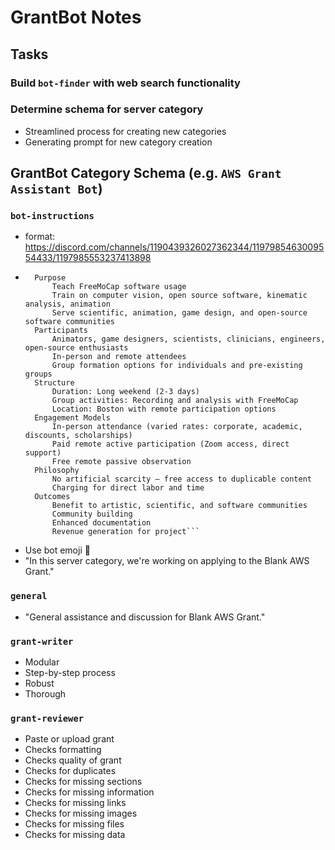 # GrantBot Notes

## Tasks
### Build `bot-finder` with web search functionality
### Determine schema for server category
- Streamlined process for creating new categories
- Generating prompt for new category creation

## GrantBot Category Schema (e.g. `AWS Grant Assistant Bot`)
### `bot-instructions`
- format: https://discord.com/channels/1190439326027362344/1197985463009554433/1197985553237413898
- ```Summer Workshop Planning for FreeMoCap Software
    Purpose
        Teach FreeMoCap software usage
        Train on computer vision, open source software, kinematic analysis, animation
        Serve scientific, animation, game design, and open-source software communities
    Participants
        Animators, game designers, scientists, clinicians, engineers, open-source enthusiasts
        In-person and remote attendees
        Group formation options for individuals and pre-existing groups
    Structure
        Duration: Long weekend (2-3 days)
        Group activities: Recording and analysis with FreeMoCap
        Location: Boston with remote participation options
    Engagement Models
        In-person attendance (varied rates: corporate, academic, discounts, scholarships)
        Paid remote active participation (Zoom access, direct support)
        Free remote passive observation
    Philosophy
        No artificial scarcity – free access to duplicable content
        Charging for direct labor and time
    Outcomes
        Benefit to artistic, scientific, and software communities
        Community building
        Enhanced documentation
        Revenue generation for project```
- Use bot emoji 🤖
- "In this server category, we're working on applying to the Blank AWS Grant."
### `general`
- "General assistance and discussion for Blank AWS Grant."
### `grant-writer`
- Modular
- Step-by-step process 
- Robust
- Thorough
### `grant-reviewer`
- Paste or upload grant
- Checks formatting
- Checks quality of grant
- Checks for duplicates
- Checks for missing sections
- Checks for missing information
- Checks for missing links
- Checks for missing images
- Checks for missing files
- Checks for missing data
